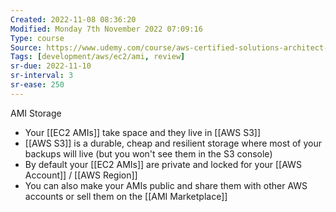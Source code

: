 ```yaml
---
Created: 2022-11-08 08:36:20
Modified: Monday 7th November 2022 07:09:16
Type: course
Source: https://www.udemy.com/course/aws-certified-solutions-architect-associate-saa-c01/?xref=E0Aed11STH4LPUQvCz0GJFABTmM=
Tags: [development/aws/ec2/ami, review]
sr-due: 2022-11-10
sr-interval: 3
sr-ease: 250
---
```


AMI Storage

- Your [[EC2 AMIs]] take space and they live in [[AWS S3]]
- [[AWS S3]] is a durable, cheap and resilient storage where most of your backups will live (but you won't see them in the S3 console)
- By default your [[EC2 AMIs]] are private and locked for your [[AWS Account]] / [[AWS Region]]
- You can also make your AMIs public and share them with other AWS accounts or sell them on the [[AMI Marketplace]]